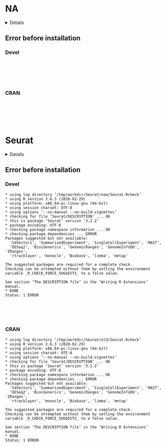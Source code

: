 # NA

<details>

* Version: NA
* Source code: https://github.com/cran/NA
* Number of recursive dependencies: 0

Run `cloud_details(, "NA")` for more info

</details>

## Error before installation

### Devel

```






```
### CRAN

```






```
# Seurat

<details>

* Version: 3.2.2
* Source code: https://github.com/cran/Seurat
* URL: https://satijalab.org/seurat, https://github.com/satijalab/seurat
* BugReports: https://github.com/satijalab/seurat/issues
* Date/Publication: 2020-09-26 04:30:12 UTC
* Number of recursive dependencies: 230

Run `cloud_details(, "Seurat")` for more info

</details>

## Error before installation

### Devel

```
* using log directory ‘/tmp/workdir/Seurat/new/Seurat.Rcheck’
* using R version 3.6.3 (2020-02-29)
* using platform: x86_64-pc-linux-gnu (64-bit)
* using session charset: UTF-8
* using options ‘--no-manual --no-build-vignettes’
* checking for file ‘Seurat/DESCRIPTION’ ... OK
* this is package ‘Seurat’ version ‘3.2.2’
* package encoding: UTF-8
* checking package namespace information ... OK
* checking package dependencies ... ERROR
Packages suggested but not available:
  'S4Vectors', 'SummarizedExperiment', 'SingleCellExperiment', 'MAST',
  'DESeq2', 'BiocGenerics', 'GenomicRanges', 'GenomeInfoDb', 'IRanges',
  'rtracklayer', 'monocle', 'Biobase', 'limma', 'metap'

The suggested packages are required for a complete check.
Checking can be attempted without them by setting the environment
variable _R_CHECK_FORCE_SUGGESTS_ to a false value.

See section ‘The DESCRIPTION file’ in the ‘Writing R Extensions’
manual.
* DONE
Status: 1 ERROR






```
### CRAN

```
* using log directory ‘/tmp/workdir/Seurat/old/Seurat.Rcheck’
* using R version 3.6.3 (2020-02-29)
* using platform: x86_64-pc-linux-gnu (64-bit)
* using session charset: UTF-8
* using options ‘--no-manual --no-build-vignettes’
* checking for file ‘Seurat/DESCRIPTION’ ... OK
* this is package ‘Seurat’ version ‘3.2.2’
* package encoding: UTF-8
* checking package namespace information ... OK
* checking package dependencies ... ERROR
Packages suggested but not available:
  'S4Vectors', 'SummarizedExperiment', 'SingleCellExperiment', 'MAST',
  'DESeq2', 'BiocGenerics', 'GenomicRanges', 'GenomeInfoDb', 'IRanges',
  'rtracklayer', 'monocle', 'Biobase', 'limma', 'metap'

The suggested packages are required for a complete check.
Checking can be attempted without them by setting the environment
variable _R_CHECK_FORCE_SUGGESTS_ to a false value.

See section ‘The DESCRIPTION file’ in the ‘Writing R Extensions’
manual.
* DONE
Status: 1 ERROR






```
